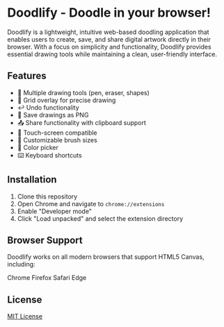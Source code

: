 # Doodlify - Doodle in your browser!
Doodlify is a lightweight, intuitive web-based doodling application that enables users to create, save, and share digital artwork directly in their browser. With a focus on simplicity and functionality, Doodlify provides essential drawing tools while maintaining a clean, user-friendly interface.

## Features
- 🎨 Multiple drawing tools (pen, eraser, shapes)
- 📐 Grid overlay for precise drawing
- ↩️ Undo functionality
- 💾 Save drawings as PNG
- 📤 Share functionality with clipboard support
- 📱 Touch-screen compatible
- 🎯 Customizable brush sizes
- 🎨 Color picker
- ⌨️ Keyboard shortcuts

## Installation

1. Clone this repository
2. Open Chrome and navigate to `chrome://extensions`
3. Enable "Developer mode"
4. Click "Load unpacked" and select the extension directory

## Browser Support
Doodlify works on all modern browsers that support HTML5 Canvas, including:

Chrome
Firefox
Safari
Edge

## License
[MIT License](https://github.com/hridaya423/doodlify/blob/master/LICENSE)
